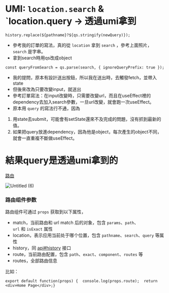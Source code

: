 # UMI: `location.search` & `location.query -> 透過umi拿到

`history.replace(${pathname}?${qs.stringify(newQuery)});`

- 參考我的訂單的寫法，真的從 `location` 拿到 `search` ，參考上面照片， `search` 是字串。
- 拿到search時用qs改成object

`const queryFromSearch = qs.parse(search, { ignoreQueryPrefix: true });`

- 我的提問，原本有設計送出按鈕，所以我在送出時，去觸發fetch，並帶入state
- 但後來改為只要改變input，就送出
- 參考訂單寫法：在input改變時，只需要改變url，而且在useEffect裡的dependency去加入search參數，一旦url改變，就會跑一次useEffect。
- 原本用 `query` 的寫法行不通，因為
1. 用state去submit，可能會有setState還來不及完成的問題，沒有抓到最新的值。
2. 如果把query放進dependency，因為他是object，每次產生的object不同，就會一直重複不斷做useEffect。

# 結果query是透過umi拿到的

[路由](https://umijs.org/zh-CN/docs/routing)

![Untitled (6)](https://user-images.githubusercontent.com/51497994/155887441-6e5df886-beea-48a4-bf3f-6ee66e3e89c5.png)

### **路由组件参数**

路由组件可通过 `props` 获取到以下属性，

- match，当前路由和 url match 后的对象，包含 `params`、`path`、`url` 和 `isExact` 属性
- location，表示应用当前处于哪个位置，包含 `pathname`、`search`、`query` 等属性
- history，同 [api#history](https://umijs.org/zh-CN/api#history) 接口
- route，当前路由配置，包含 `path`、`exact`、`component`、`routes` 等
- routes，全部路由信息

比如：

`export default function(props) {  console.log(props.route);  return <div>Home Page</div>;}`
